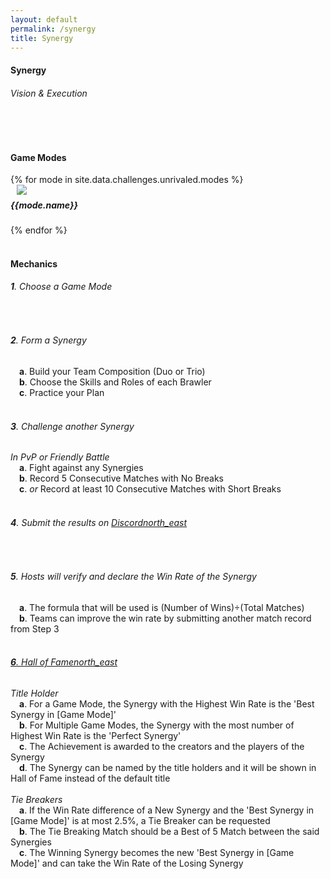 ```yaml
---
layout: default
permalink: /synergy
title: Synergy
---
```


<div class="row">
    <div class="col s12 center-align bg-gray">
        <h4 class="logo-text">Synergy</h4>
        <h6 class="logo-sub-text">Vision & Execution</h6>
        <br>
    </div>
</div>
<div class="container"> 
    <div class="row">
        <div class="col s12 m12 l12">
            <br>
            <h4>Game Modes</h4>
        </div>
        {% for mode in site.data.challenges.unrivaled.modes %}
        <div class="col s12 m8 offset-m2 l6">
            <div class="card" style="background-color:#{{mode.color}};">
              <div class="card-content header-slim row valign-wrapper">
                <div class="col s2" style="margin-left: 10px;">
                  <img class="responsive-img logo-img" src="/assets/img/modes/{{mode.resource}}.png"> <!-- notice the "circle" class -->
                </div>
                <div class="col s10">
                  <h5 class="brawl-text white-text" style="margin-top: 0.456rem">
                    {{mode.name}}
                  </h5>
                </div>
              </div>
            </div>
        </div>
        {% endfor %}
        <div class="col s12 m12 l12">
            <br>
            <h4>Mechanics</h4>
            <h6><b>1</b>. Choose a Game Mode</h6><br>
            <h6><b>2</b>. Form a Synergy</h6>  
            &emsp;<h7><b>a</b>. Build your Team Composition (Duo or Trio)</h7><br>
            &emsp;<h7><b>b</b>. Choose the Skills and Roles of each Brawler</h7><br>
            &emsp;<h7><b>c</b>. Practice your Plan</h7><br><br>
            <h6><b>3</b>. Challenge another Synergy</h6>
            <h7><i>In PvP or Friendly Battle</i></h7><br>
            &emsp;<h7><b>a</b>. Fight against any Synergies</h7><br>
            &emsp;<h7><b>b</b>. Record 5 Consecutive Matches with No Breaks</h7><br>
            &emsp;<h7><b>c</b>. <i>or</i> Record at least 10 Consecutive Matches with Short Breaks</h7><br><br>
            <h6><b>4</b>. Submit the results on <a href="{{site.url}}/#chat">Discord<i class="material-icons tiny">north_east</i></a></h6><br>
            <h6><b>5</b>. Hosts will verify and declare the Win Rate of the Synergy</h6>
            &emsp;<h7><b>a</b>. The formula that will be used is (Number of Wins)÷(Total Matches)</h7><br>
            &emsp;<h7><b>b</b>. Teams can improve the win rate by submitting another match record from Step 3</h7><br><br>
            <a href="{{site.url}}/hall-of-fame"><h6><b>6</b>. Hall of Fame<i class="material-icons tiny">north_east</i></h6></a>
            <h7><i>Title Holder</i></h7><br>
            &emsp;<h7><b>a</b>. For a Game Mode, the Synergy with the Highest Win Rate is the 'Best Synergy in [Game Mode]'</h7><br>
            &emsp;<h7><b>b</b>. For Multiple Game Modes, the Synergy with the most number of Highest Win Rate is the 'Perfect Synergy'</h7><br>
            &emsp;<h7><b>c</b>. The Achievement is awarded to the creators and the players of the Synergy</h7><br>
            &emsp;<h7><b>d</b>. The Synergy can be named by the title holders and it will be shown in Hall of Fame instead of the default title</h7><br><br>
            <h7><i>Tie Breakers</i></h7><br>
            &emsp;<h7><b>a</b>. If the Win Rate difference of a New Synergy and the 'Best Synergy in [Game Mode]' is at most 2.5%, a Tie Breaker can be requested</h7><br>
            &emsp;<h7><b>b</b>. The Tie Breaking Match should be a Best of 5 Match between the said Synergies</h7><br>
            &emsp;<h7><b>c</b>. The Winning Synergy becomes the new 'Best Synergy in [Game Mode]' and can take the Win Rate of the Losing Synergy</h7><br><br>
        </div>
    </div>
    <br><br><br>
</div>